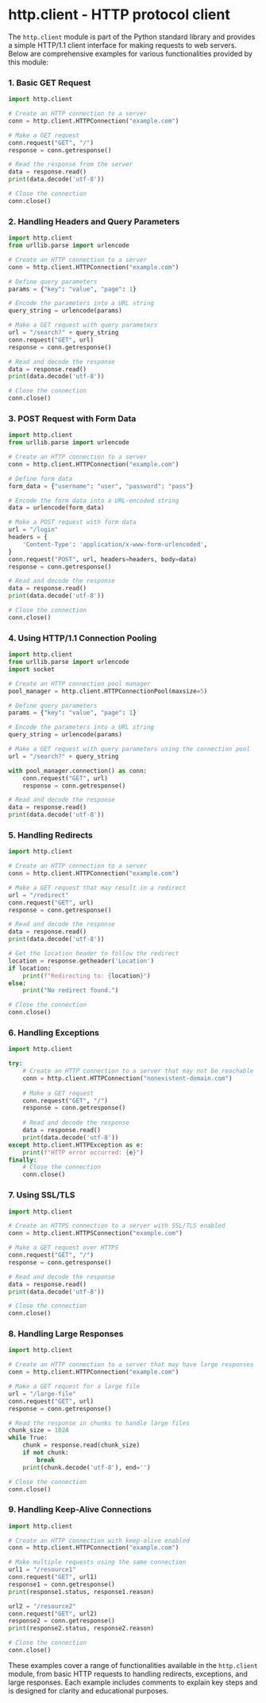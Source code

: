 # http.client - HTTP protocol client

The `http.client` module is part of the Python standard library and provides a simple HTTP/1.1 client interface for making requests to web servers. Below are comprehensive examples for various functionalities provided by this module:

### 1. Basic GET Request

```python
import http.client

# Create an HTTP connection to a server
conn = http.client.HTTPConnection("example.com")

# Make a GET request
conn.request("GET", "/")
response = conn.getresponse()

# Read the response from the server
data = response.read()
print(data.decode('utf-8'))

# Close the connection
conn.close()
```

### 2. Handling Headers and Query Parameters

```python
import http.client
from urllib.parse import urlencode

# Create an HTTP connection to a server
conn = http.client.HTTPConnection("example.com")

# Define query parameters
params = {"key": "value", "page": 1}

# Encode the parameters into a URL string
query_string = urlencode(params)

# Make a GET request with query parameters
url = "/search?" + query_string
conn.request("GET", url)
response = conn.getresponse()

# Read and decode the response
data = response.read()
print(data.decode('utf-8'))

# Close the connection
conn.close()
```

### 3. POST Request with Form Data

```python
import http.client
from urllib.parse import urlencode

# Create an HTTP connection to a server
conn = http.client.HTTPConnection("example.com")

# Define form data
form_data = {"username": "user", "password": "pass"}

# Encode the form data into a URL-encoded string
data = urlencode(form_data)

# Make a POST request with form data
url = "/login"
headers = {
    'Content-Type': 'application/x-www-form-urlencoded',
}
conn.request("POST", url, headers=headers, body=data)
response = conn.getresponse()

# Read and decode the response
data = response.read()
print(data.decode('utf-8'))

# Close the connection
conn.close()
```

### 4. Using HTTP/1.1 Connection Pooling

```python
import http.client
from urllib.parse import urlencode
import socket

# Create an HTTP connection pool manager
pool_manager = http.client.HTTPConnectionPool(maxsize=5)

# Define query parameters
params = {"key": "value", "page": 1}

# Encode the parameters into a URL string
query_string = urlencode(params)

# Make a GET request with query parameters using the connection pool
url = "/search?" + query_string

with pool_manager.connection() as conn:
    conn.request("GET", url)
    response = conn.getresponse()

# Read and decode the response
data = response.read()
print(data.decode('utf-8'))
```

### 5. Handling Redirects

```python
import http.client

# Create an HTTP connection to a server
conn = http.client.HTTPConnection("example.com")

# Make a GET request that may result in a redirect
url = "/redirect"
conn.request("GET", url)
response = conn.getresponse()

# Read and decode the response
data = response.read()
print(data.decode('utf-8'))

# Get the location header to follow the redirect
location = response.getheader('Location')
if location:
    print(f"Redirecting to: {location}")
else:
    print("No redirect found.")

# Close the connection
conn.close()
```

### 6. Handling Exceptions

```python
import http.client

try:
    # Create an HTTP connection to a server that may not be reachable
    conn = http.client.HTTPConnection("nonexistent-domain.com")
    
    # Make a GET request
    conn.request("GET", "/")
    response = conn.getresponse()
    
    # Read and decode the response
    data = response.read()
    print(data.decode('utf-8'))
except http.client.HTTPException as e:
    print(f"HTTP error occurred: {e}")
finally:
    # Close the connection
    conn.close()
```

### 7. Using SSL/TLS

```python
import http.client

# Create an HTTPS connection to a server with SSL/TLS enabled
conn = http.client.HTTPSConnection("example.com")

# Make a GET request over HTTPS
conn.request("GET", "/")
response = conn.getresponse()

# Read and decode the response
data = response.read()
print(data.decode('utf-8'))

# Close the connection
conn.close()
```

### 8. Handling Large Responses

```python
import http.client

# Create an HTTP connection to a server that may have large responses
conn = http.client.HTTPConnection("example.com")

# Make a GET request for a large file
url = "/large-file"
conn.request("GET", url)
response = conn.getresponse()

# Read the response in chunks to handle large files
chunk_size = 1024
while True:
    chunk = response.read(chunk_size)
    if not chunk:
        break
    print(chunk.decode('utf-8'), end='')

# Close the connection
conn.close()
```

### 9. Handling Keep-Alive Connections

```python
import http.client

# Create an HTTP connection with keep-alive enabled
conn = http.client.HTTPConnection("example.com")

# Make multiple requests using the same connection
url1 = "/resource1"
conn.request("GET", url1)
response1 = conn.getresponse()
print(response1.status, response1.reason)

url2 = "/resource2"
conn.request("GET", url2)
response2 = conn.getresponse()
print(response2.status, response2.reason)

# Close the connection
conn.close()
```

These examples cover a range of functionalities available in the `http.client` module, from basic HTTP requests to handling redirects, exceptions, and large responses. Each example includes comments to explain key steps and is designed for clarity and educational purposes.
